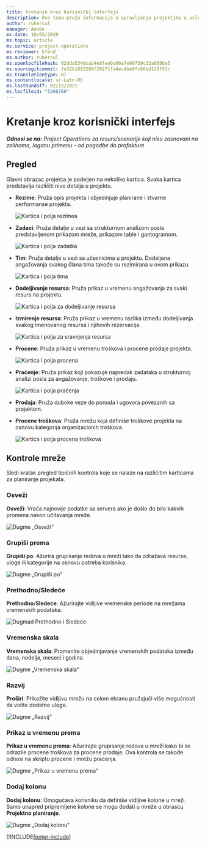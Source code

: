 ```yaml
---
title: Kretanje kroz korisnički interfejs
description: Ova tema pruža informacije o upravljanju projektima u usluzi Dynamics 365 Project operations.
author: ruhercul
manager: AnnBe
ms.date: 10/05/2020
ms.topic: article
ms.service: project-operations
ms.reviewer: kfend
ms.author: ruhercul
ms.openlocfilehash: 02dda534dcab4e8fee0a96a7e09759c32a669be5
ms.sourcegitcommit: fa32b1893286f20271fa4ec4be8fc68bd135f53c
ms.translationtype: HT
ms.contentlocale: sr-Latn-RS
ms.lasthandoff: 02/15/2021
ms.locfileid: "5286760"
---
```

# <a name="navigating-the-user-interface"></a>Kretanje kroz korisnički interfejs

_**Odnosi se na:** Project Operations za resurs/scenarije koji nisu zasnovani na zalihama, laganu primenu – od pogodbe do profakture_

## <a name="overview"></a>Pregled

Glavni obrazac projekta je podeljen na nekoliko kartica. Svaka kartica predstavlja različiti nivo detalja u projektu.

- **Rezime**: Pruža opis projekta i objedinjuje planirane i stvarne performanse projekta.

    ![Kartica i polja rezimea](media/navigation7.png)

- **Zadaci**: Pruža detalje u vezi sa strukturnom analizom posla predstavljenom prikazom mreže, prikazom table i gantogramom.

    ![Kartica i polja zadatka](media/navigation8.png)

- **Tim**: Pruža detalje u vezi sa učesnicima u projektu. Dodeljena angažovanja svakog člana tima takođe su rezimirana u ovom prikazu.

    ![Kartica i polja tima](media/navigation9.png)

- **Dodeljivanje resursa**: Pruža prikaz u vremenu angažovanja za svaki resurs na projektu.

    ![Kartica i polja za dodeljivanje resursa](media/navigation10.png)

- **Izmirenje resursa**: Pruža prikaz u vremenu razlika između dodeljivanja svakog imenovanog resursa i njihovih rezervacija.

    ![Kartica i polja za sravnjenja resursa](media/navigation11.png)

- **Procene**: Pruža prikaz u vremenu troškova i procene prodaje projekta.

    ![Kartica i polja procena](media/navigation12.png)

- **Praćenje**: Pruža prikaz koji pokazuje napredak zadataka u strukturnoj analizi posla za angažovanje, troškove i prodaju.

    ![Kartica i polja praćenja](media/navigation13.png)

- **Prodaja**: Pruža duboke veze do ponuda i ugovora povezanih sa projektom.

- **Procene troškova**: Pruža mrežu koja definiše troškove projekta na osnovu kategorija organizacionih troškova.

    ![Kartica i polja procena troškova](media/navigation14.png)

## <a name="grid-controls"></a>Kontrole mreže

Sledi kratak pregled tipičnih kontrola koje se nalaze na različitim karticama za planiranje projekata.

### <a name="refresh"></a>Osveži

**Osveži**: Vraća najnovije podatke sa servera ako je došlo do bilo kakvih promena nakon učitavanja mreže.

![Dugme „Osveži“](media/navigation7.png)

### <a name="group-by"></a>Grupiši prema

**Grupiši po**: Ažurira grupisanje redova u mreži tako da odražava resurse, uloge ili kategorije na osnovu potreba korisnika.

![Dugme „Grupiši po“](media/navigation6.png)

### <a name="previousnext"></a>Prethodno/Sledeće

**Prethodno**/**Sledeće**: Ažurirajte vidljive vremenske periode na mrežama vremenskih podataka.

![Dugmad Prethodno i Sledeće](media/navigation2.png)

### <a name="timescale"></a>Vremenska skala

**Vremenska skala**: Promenite objedinjavanje vremenskih podataka između dana, nedelja, meseci i godina.

![Dugme „Vremenska skala“](media/navigation3.png)

### <a name="expand"></a>Razvij

**Proširi**: Prikažite vidljivu mrežu na celom ekranu pružajući više mogućnosti da vidite dodatne uloge.

![Dugme „Razvij“](media/navigation4.png)

### <a name="time-phase-by"></a>Prikaz u vremenu prema

**Prikaz u vremenu prema**: Ažurirajte grupisanje redova u mreži kako bi se odrazile procene troškova za procene prodaje. Ova kontrola se takođe odnosi na skriptu procene i mrežu praćenja.

![Dugme „Prikaz u vremenu prema“](media/navigation0.png)

### <a name="add-column"></a>Dodaj kolonu

**Dodaj kolonu**: Omogućava korisniku da definiše vidljive kolone u mreži. Samo unapred pripremljene kolone se mogu dodati u mreže u obrascu **Projektno planiranje**.

![Dugme „Dodaj kolonu“](media/navigation5.png)


[!INCLUDE[footer-include](../includes/footer-banner.md)]